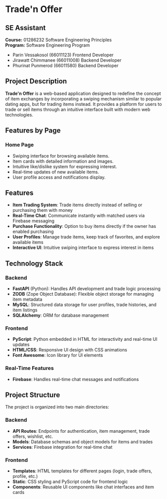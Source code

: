 # Trade'n Offer

## SE Assistant

**Course:** 01286232 Software Engineering Principles  
**Program:** Software Engineering Program

* Parin Vessakosol (66011123) Frontend Developer
* Jirawatt Chimmanee (66011008) Backend Developer
* Phurinat Punmerod (66011580) Backend Developer

## Project Description

**Trade'n Offer** is a web-based application designed to redefine the concept of item exchanges by incorporating a swiping mechanism similar to popular dating apps, but for trading items instead. It provides a platform for users to trade or sell items through an intuitive interface built with modern web technologies.

## Features by Page

### Home Page

* Swiping interface for browsing available items.
* Item cards with detailed information and images.
* Intuitive like/dislike system for expressing interest.
* Real-time updates of new available items.
* User profile access and notifications display.

## Features

* **Item Trading System**: Trade items directly instead of selling or purchasing them with money
* **Real-Time Chat**: Communicate instantly with matched users via Firebase messaging
* **Purchase Functionality**: Option to buy items directly if the owner has enabled purchasing
* **User Profiles**: Manage trade items, keep track of favorites, and explore available items
* **Interactive UI**: Intuitive swiping interface to express interest in items

## Technology Stack

### Backend
* **FastAPI** (Python): Handles API development and trade logic processing
* **ZODB** (Zope Object Database): Flexible object storage for managing item metadata
* **MySQL**: Structured data storage for user profiles, trade histories, and item listings
* **SQLAlchemy**: ORM for database management

### Frontend
* **PyScript**: Python embedded in HTML for interactivity and real-time UI updates
* **HTML/CSS**: Responsive UI design with CSS animations
* **Font Awesome**: Icon library for UI elements

### Real-Time Features
* **Firebase**: Handles real-time chat messages and notifications

## Project Structure

The project is organized into two main directories:

### Backend
* **API Routes**: Endpoints for authentication, item management, trade offers, wishlist, etc.
* **Models**: Database schemas and object models for items and trades
* **Services**: Firebase integration for real-time chat

### Frontend
* **Templates**: HTML templates for different pages (login, trade offers, profile, etc.)
* **Static**: CSS styling and PyScript code for frontend logic
* **Components**: Reusable UI components like chat interfaces and item cards
